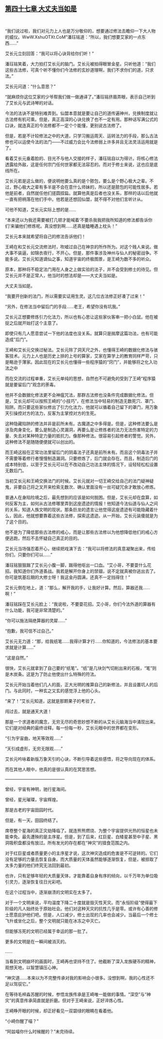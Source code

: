 ## [第四十七章 大丈夫当如是](https://www.xxbiquge.com/11_11207/9026879.html)
﻿

  “我们说过啦，我们对元力上人也是万分敬仰的，想要通过修法去瞻仰一下大人物的威仪。WwW.XshuOTXt.CoM”潘珏铭道：“所以，我们想要艾家的一点东西……”

  艾长元立刻回答：“我可以将心诀背给你们听！”

  潘珏铭笑着，大力拍打艾长元的脑门。艾长元被拍得眼冒金星。只听他道：“我们这些古法修，可真个听不懂你们今法修的玄妙道理啊，我们不求你们的道，只求法。”

  艾长元问道：“什么意思？”

  “就麻烦你这位艾家的少爷帮我们做一做通译了。”潘珏铭挤眉弄眼，表示自己听到了艾长元与武诗琴的对话。

  今法的法诀不是特别难弄到。仙盟本意就是要让自己的道传遍神州，兑换制度就让古法修有机可乘。但是，真正高深的心诀兑换了也不一定有用。那种话写满公式的口诀，就连真正的今法修都不一定个个能懂，更别说古法修了。

  但是，若是不计较修法之中的大道，只学习搬运周天、运转法力的手段，那么古法修也可以运使今法的法门——不过威力会比今法修弱上许多并且无法灵活运用就是了。

  看着艾长元垂着脸的、目光不与他人交接的样子，潘珏铭自以为得计。将核心修法透露给外敌，这是任何宗门任何世家都无法容忍的。而对于修士来说，这也应是底线所在。

  艾长元若是这么做的，便说明他要么真的是个脓包，要么是个野心极大之辈。不过，野心极大之辈有多半是不会在意什么师妹的，所以还是脓包的可能性居多。若他是前者，自然就任他们搓圆捏扁。就算他真是后者也没关系，那样的话以后他就一直有把柄落在他们手中。他若是还想回仙盟，就不得不对他们言听计从。

  可他不知道，艾长元实际上想的是……

  “本来还以为我还需要被打几顿才能喊着‘不要杀我我把我所知道的修法都告诉你们’来骗他们修炼呢。真没想到啊……还真是瞌睡遇上枕头！”

  艾长元本来就希望将自己的修法告诉他们！

  王崎在和艾长元交流修法时，吹嘘过自己在神京的所作所为。对这个贱人来说。做大事不装逼，如锦衣夜行，不开心。但是，那件事涉及神州与仙人的秘密战争。不能多说。艾长元知道谪仙之事，知道宇宙的终极图景，是王崎为数不多的听众。

  原本，那种将不稳定法门用在人身之上做实验的法子，并不会受到修士的待见。但艾长元并不是正常人，他当时的想法却是——大丈夫当如是。

  大丈夫当如是。

  “我要开创新的法门，所以需要实证用生灵。这几位古法修正好凑了过来！”

  “另外，在修法当中留后门的手段……老王，希望你没有坑我。”

  艾长元正想要修炼引力化法力，所以也有心思让这些家伙客串一把小白鼠。他在被捉之后就开始打这个主意了。

  即使只有几人愿意尝试一下他的法度也没关系。就算只是揣摩这篇功法，也有可能造成“后门”。

  王崎和艾长元交换过秘法。艾长元除了洞天尺之外，也懂得王崎的数据化修法与骇客技术。元力上人也是历史上排的上号的算家，艾家在算学上的教育同样严苛，只是略逊于薄家。因此现在的艾长元也懂得一些程序猿的“窍门”，并能够将之化入功法之中

  而在交流的过程单重，艾长元单纯的思想，自然也不可避免的受到了王崎“程序猿就是要留后门”观念的荼毒。

  他并不会数据化修法更不会神瘟咒法，那群古法修也没条件完成数据化修法。但是，艾长元却可以按照王崎的“小技巧”，在修法当中轻易的制造无数死穴、罩门、陷阱。而只要这些家伙修出了引力化法力，他就可以循着自己留下的罩门，用万象天引操控对方的法力，反客为主掌控对方的生死。

  这种隐藏陷阱的修法并非是前所未有。古魔道之中多得是。但是，这种修法要么是涉及肉身变化，要么是制造心灵漏洞，再要么是让修炼者的法力无法伤害特定的力量、失去对某种特定力量的抵抗力。像那种修法。很容易引起修者的警觉。另外，这种修法不是随随便便就可以创出的。

  而王崎这般在正常功法里留后门的阴毒法子还真是前所未有。而且这个阴毒法子并不需要等着修行者慢慢制造漏洞。只要修炼了，后门就会存在。而且，制造后门的成本特别低，以至于艾长元可以在不改动自己功法主体的情况下，设轻轻松松设置无数后门。

  当初艾长元和王崎交换法门的时候。艾长元就对一切王崎交给自己的法门疑神疑鬼，非要自己将之叉开来检索无数次、确认里面没有一丝可疑冗余才敢放心修炼。

  普通人在身陷险境之后，最先想到的应该是如何脱困。但是，艾长元却在盘算，如何反客为主，如何从古法修哪里弄到这座遗迹的情报！他知道今法仙道与仙人之间的关系，知道人族文明的现状。那条巨龙的遗言让他觉得这座遗迹有可能隐藏着什么，因此，他就想要靠着这些古法修，探索这遗迹。从一开始，艾长元装傻就是为了这个目的。

  他不是为了降低那些古法修的戒心，而是让那些古法修以为他想降低他们的戒心方便逃跑，然后不去怀疑自己真正的目的。

  艾长元当场强忍着开心，继续把戏演下去：“我可以将修法的真意凝聚出来，传给你们，只要你们可以……”

  潘珏铭狠狠踹了艾长元小腹一脚，踹得他呕出一口血。“艾小哥，不要耍什么花招。我知道你们外道善战。我若是解开你身上的禁锢，说不定就真被你逃出去了。你可是筑基后期的大修士呀！我这金丹圆满，还真不一定挡得住！”

  艾长元倒在地上，道：“那么，解开我的手，让我好计算。然后，算器还我……啊！”

  潘珏铭踩在艾长元脸上：“我说啦，不要耍花招。艾小哥，你们今法外道的算器有什么功能，我可是非常清楚的。”

  “你可以施法隔绝算器的灵犀……”

  “抱歉，我可信不过自己。”

  艾长元无力道：“那，给我纸笔……我得计算才行……你知道的，今法修法的基本要求就是计算……”

  “这是自然。”

  很快，艾长元就拿到了自己要的“纸笔”。“纸”是几块剑气切削出来的石板，“笔”则是木炭条。这是为了防止他使出什么特殊的符法。

  艾长元开始当着他们几人的面，正大光明的推算自己的新修法，并且设置坑人的后门。与此同时，一种玄之又玄的感觉浮上他的心头。

  “来了！”艾长元知道，这就是那颗果子的考验了。

  闯过去，就是通天大道！

  那是一个求道者的魔念，无穷无尽的奇思妙想不断的从艾长元脑海当中涌现出来。它们是对经典的最终诠释。每一份每一秒，艾长元眼中的世界都在变形。

  “引为宇宙曲，地天等效观……”

  “天引成虚形，无穷无限观……”

  艾长元吟咏着新版万象天引的心诀，不断引导着这些感悟，将之导向现在的体系。

  而在其他人眼中，他真的是很认真的在冥思苦想。

  ——————————————

  曾经，宇宙有神明，驰行星海间。

  曾经，星光璀璨，宇宙辉煌。

  那是古老的宇宙田园时代。

  但是，有一天，田园终结了。

  席卷整个星海的真正灾劫降临了。就连熊熊燃烧、为整个宇宙提供光热的恒星也未能幸免。最先遭殃的是主序星。但是，到了后来，红巨星、白矮星甚至中子星、黑洞吸积盘都没有放过。所有发光的存在都在“神灾”的猎食范围之内。

  对于红巨星或者质量更小的主序星才说，这次神灾造成的危害是不可逆转的。它们没有足够的力量去恢复自身。而大质量的天体虽然能够逐渐恢复，但是，被掠取了太多力量的他们终究无法回到最初。

  也许，只有足够年轻的大质量天体，才能靠着自身有序的倾向，以千万年为单位吸引灵力，逐渐恢复往日光彩吧。

  在这个过程当中，逐渐崩溃的文明实在太多了。

  对于一个文明来说，平均温度下降二十度就是毁灭性天灾。而“永恒阶级”使得最下阶级的凡人始终处于原始社会。他们对这种天灾的抗性几乎是零。或许有心善的修士愿意庇护他们吧。但是，人口减少，修士出现的几率也会减少。当最后一个修士飞升或坐化之后，整个文明就只能在冰冻之中灭亡。

  但能够冻死的文明已经属于幸运的那一批了。

  更多的文明是在一瞬间被消灭的。

  ……

  当看到文明崩坏的画面时，王崎再也坚持不住了。他截断了深入龙族硬币的精神，观想天地，以智慧镇压心神。

  “神灾道……本来以为不完整传承对我的影响会小很多。没想到啊，我的心性还不足以驾驭它。”

  在等待毛梓淼苏醒的时候，参悟龙族传承是王崎唯一能做的事情。“深空”与“神灾”的真意传承简直就是折磨。但对于王崎来说，正好淬炼心性。

  王崎睁开眼的时候，却正好看见一双碧绿的眼睛在看着他。

  “小崎你醒了喵？”

  “阿兹喵你什么时候醒的？”未完待续。
